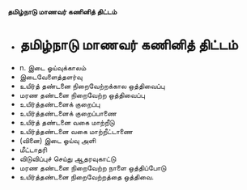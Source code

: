 **தமிழ்நாடு மாணவர் கணினித் திட்டம்**
- # தமிழ்நாடு மாணவர் கணினித் திட்டம்
- n. இடை ஓய்வுக்காலம்
- இடைவேளைத்தளர்வு
- உயிர்த் தண்டனை நிறைவேற்றக்கால ஒத்திவைப்பு
- மரண தண்டனை நிறைவேற்ற ஒத்திவைப்பு
- உயிர்த்தண்டனைக் குறைப்பு
- உயிர்த்தண்டனைக் குறைப்பாணை
- உயிர்த் தண்டனை வகை மாற்றீடு
- உயிர்த்தண்டனை வகை மாற்றீட்டாணை
- (வினை) இடை ஓய்வு அளி
- மீட்டாதரி
- விடுவிப்புச் செய்து ஆதரவுகாட்டு
- மரண தண்டனை நிறைவேற்ற நாளை ஒத்திப்போடு
- உயிர்த்தண்டனை நிறைவேற்றத்தை ஒத்திவை.

